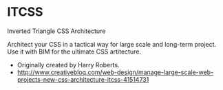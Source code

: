# ITCSS
Inverted Triangle CSS Architecture

Architect your CSS in a tactical way for large scale and long-term project. Use it with BIM for the ultimate CSS artitecture.



* Originally created by Harry Roberts.
* http://www.creativebloq.com/web-design/manage-large-scale-web-projects-new-css-architecture-itcss-41514731
